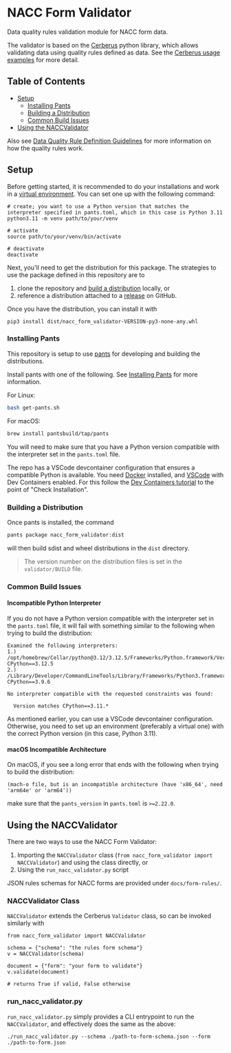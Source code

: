 # NACC Form Validator

Data quality rules validation module for NACC form data.

The validator is based on the [Cerberus](https://docs.python-cerberus.org/en/stable/index.html) python library, which allows validating data using quality rules defined as data. 
See the [Cerberus usage examples](https://docs.python-cerberus.org/en/stable/usage.html) for more detail.

## Table of Contents

* [Setup](#setup)
    * [Installing Pants](#installing-pants)
    * [Building a Distribution](#building-a-distribution)
    * [Common Build Issues](#common-build-issues)
* [Using the NACCValidator](#using-the-nacc-validator)

Also see [Data Quality Rule Definition Guidelines](./docs/data-quality-rule-definition-guidelines.md) for more information on how the quality rules work.

## Setup

Before getting started, it is recommended to do your installations and work in a [virtual environment](https://www.geeksforgeeks.org/python-virtual-environment/). You can set one up with the following command:

```
# create; you want to use a Python version that matches the interpreter specified in pants.toml, which in this case is Python 3.11
python3.11 -m venv path/to/your/venv

# activate
source path/to/your/venv/bin/activate

# deactivate
deactivate
```

Next, you'll need to get the distribution for this package. The strategies to use the package defined in this repository are to

1. clone the repository and [build a distribution](#building-a-distribution) locally, or
2. reference a distribution attached to a [release](https://github.com/naccdata/nacc-form-validator/releases) on GitHub.

Once you have the distribution, you can install it with

```
pip3 install dist/nacc_form_validator-VERSION-py3-none-any.whl
```

### Installing Pants

This repository is setup to use [pants](pantsbuild.org) for developing and building the distributions.

Install pants with one of the following. See [Installing Pants](https://www.pantsbuild.org/stable/docs/getting-started/installing-pants) for more information.

For Linux:
```bash
bash get-pants.sh
```

For macOS:

```bash
brew install pantsbuild/tap/pants
```

You will need to make sure that you have a Python version compatible with the interpreter set in the `pants.toml` file.

The repo has a VSCode devcontainer configuration that ensures a compatible Python is available.
You need [Docker](https://www.docker.com) installed, and [VSCode](https://code.visualstudio.com) with Dev Containers enabled.
For this follow the [Dev Containers tutorial](https://code.visualstudio.com/docs/devcontainers/tutorial) to the point of "Check Installation".

### Building a Distribution

Once pants is installed, the command 

```bash
pants package nacc_form_validator:dist
```

will then build sdist and wheel distributions in the `dist` directory.

> The version number on the distribution files is set in the `validator/BUILD` file.

### Common Build Issues

#### Incompatible Python Interpreter

If you do not have a Python version compatible with the interpreter set in the `pants.toml` file, it will fail with something similar to the following when trying to build the distribution:

```
Examined the following interpreters:
1.)    /opt/homebrew/Cellar/python@3.12/3.12.5/Frameworks/Python.framework/Versions/3.12/bin/python3.12 CPython==3.12.5
2.) /Library/Developer/CommandLineTools/Library/Frameworks/Python3.framework/Versions/3.9/bin/python3.9 CPython==3.9.6

No interpreter compatible with the requested constraints was found:

  Version matches CPython==3.11.*
```

As mentioned earlier, you can use a VSCode devcontainer configuration. Otherwise, you need to set up an environment (preferably a virtual one) with the correct Python version (in this case, Python 3.11).

#### macOS Incompatible Architecture

On macOS, if you see a long error that ends with the following when trying to build the distribution:

```
(mach-o file, but is an incompatible architecture (have 'x86_64', need 'arm64e' or 'arm64'))
```

make sure that the `pants_version` in `pants.toml` is `>=2.22.0`.

## Using the NACCValidator

There are two ways to use the NACC Form Validator:

1. Importing the `NACCValidator` class (`from nacc_form_validator import NACCValidator`) and using the class directly, or
2. Using the `run_nacc_validator.py` script

JSON rules schemas for NACC forms are provided under `docs/form-rules/`.

### NACCValidator Class

`NACCValidator` extends the Cerberus `Validator` class, so can be invoked similarly with

```
from nacc_form_validator import NACCValidator

schema = {"schema": "the rules form schema"}
v = NACCValidator(schema)

document = {"form": "your form to validate"}
v.validate(document)

# returns True if valid, False otherwise
```

### run_nacc_validator.py

`run_nacc_validator.py` simply provides a CLI entrypoint to run the `NACCValidator`, and effectively does the same as the above:

```
./run_nacc_validator.py --schema ./path-to-form-schema.json --form ./path-to-form.json
```
